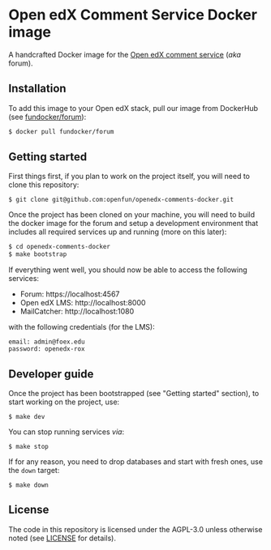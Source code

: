 # Open edX Comment Service Docker image

A handcrafted Docker image for the [Open edX comment
service](https://github.com/edx/cs_comments_service) (_aka_ forum).

## Installation

To add this image to your Open edX stack, pull our image from DockerHub (see
[fundocker/forum](https://hub.docker.com/r/fundocker/forum/)):

```bash
$ docker pull fundocker/forum
```

## Getting started

First things first, if you plan to work on the project itself, you will need to
clone this repository:

```
$ git clone git@github.com:openfun/openedx-comments-docker.git
```

Once the project has been cloned on your machine, you will need to build the
docker image for the forum and setup a development environment that includes all
required services up and running (more on this later):

```bash
$ cd openedx-comments-docker
$ make bootstrap
```

If everything went well, you should now be able to access the following
services:

- Forum: https://localhost:4567
- Open edX LMS: http://localhost:8000
- MailCatcher: http://localhost:1080

with the following credentials (for the LMS):

```
email: admin@foex.edu
password: openedx-rox
```

## Developer guide

Once the project has been bootstrapped (see "Getting started" section), to start
working on the project, use:

```
$ make dev
```

You can stop running services _via_:

```
$ make stop
```

If for any reason, you need to drop databases and start with fresh ones, use the
`down` target:

```
$ make down
```

## License

The code in this repository is licensed under the AGPL-3.0 unless otherwise
noted (see [LICENSE](./LICENSE) for details).
